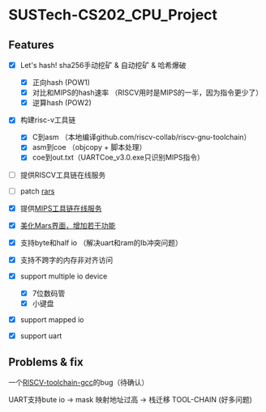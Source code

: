 # SUSTech-CS202_CPU_Project

## Features

- [x] Let's hash! sha256手动挖矿 & 自动挖矿 & 哈希爆破
  + [x] 正向hash (POW1)
  + [x] 对比和MIPS的hash速率 （RISCV用时是MIPS的一半，因为指令更少了）
  + [x] 逆算hash (POW2)  
- [x] 构建risc-v工具链
  + [x] C到asm （本地编译github.com/riscv-collab/riscv-gnu-toolchain）
  + [x] asm到coe （objcopy + 脚本处理）
  + [x] coe到out.txt（UARTCoe_v3.0.exe只识别MIPS指令）
- [ ] 提供RISCV工具链在线服务
- [ ] patch [rars](https://github.com/Trust04zh/rars)
- [x] 提供[MIPS工具链在线服务](http://106.52.237.196/ctf_0o7s/cm.php)
- [x] [美化Mars界面，增加若干功能](https://github.com/Trust04zh/mars-enhanced)

- [x] 支持byte和half io （解决uart和ram的lb冲突问题）
- [x] 支持不跨字的内存非对齐访问
- [x] support multiple io device
  + [x] 7位数码管
  + [x] 小键盘
- [x] support mapped io
- [x] support uart

## Problems & fix

一个[RISCV-toolchain-gcc](https://github.com/riscv-collab/riscv-gnu-toolchain)的bug（待确认）

UART支持bute io -> mask
映射地址过高 -> 栈迁移
TOOL-CHAIN (好多问题)
